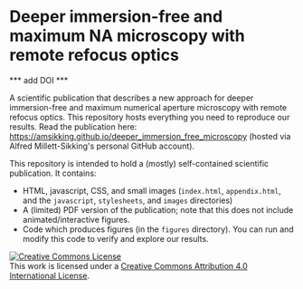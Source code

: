 # Deeper immersion-free and maximum NA microscopy with remote refocus optics

*** add DOI ***

A scientific publication that describes a new approach for deeper immersion-free and maximum numerical aperture microscopy with remote refocus optics. This repository 
hosts everything you need to reproduce our results. Read the publication here:
https://amsikking.github.io/deeper_immersion_free_microscopy (hosted via Alfred Millett-Sikking's personal GitHub account).

This repository is intended to hold a (mostly) self-contained scientific publication. It contains:

* HTML, javascript, CSS, and small images (`index.html`, `appendix.html`, and the `javascript`, `stylesheets`, and `images` directories)
* A (limited) PDF version of the publication; note that this does not include animated/interactive figures.
* Code which produces figures (in the `figures` directory). You can run and modify this code to verify and explore our results.

<a rel="license" href="http://creativecommons.org/licenses/by/4.0/">
  <img alt="Creative Commons License" style="border-width:0" src="https://i.creativecommons.org/l/by/4.0/88x31.png" /></a>
  <br />This work is licensed under a 
  <a rel="license" href="http://creativecommons.org/licenses/by/4.0/">Creative Commons Attribution 4.0 International License</a>.
